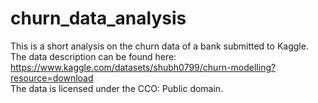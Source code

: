 # churn_data_analysis

This is a short analysis on the churn data of a bank submitted to Kaggle. The data description can be found here: https://www.kaggle.com/datasets/shubh0799/churn-modelling?resource=download
<br /> The data is licensed under the CCO: Public domain.
